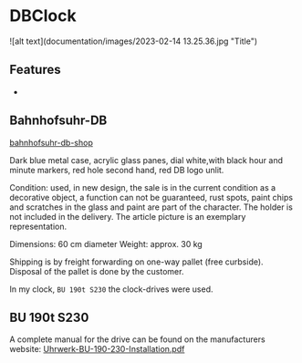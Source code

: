 # DBClock

![alt text](documentation/images/2023-02-14 13.25.36.jpg "Title")

## Features

* 

## Bahnhofsuhr-DB

[bahnhofsuhr-db-shop](https://bahnshop.de/db-originale/sonstiges/1749/bahnhofsuhr-db)

Dark blue metal case, acrylic glass panes, dial white,with black hour and minute markers, red hole second hand, red DB logo unlit.

Condition: used, in new design, the sale is in the current condition as a decorative object, a function can not be guaranteed, rust spots, paint chips and scratches in the glass and paint are part of the character. The holder is not included in the delivery. The article picture is an exemplary representation.

Dimensions: 60 cm diameter
Weight: approx. 30 kg

Shipping is by freight forwarding on one-way pallet (free curbside). Disposal of the pallet is done by the customer.

In my clock, `BU 190t S230` the clock-drives were used.

## BU 190t S230

A complete manual for the drive can be found on the manufacturers website:
[Uhrwerk-BU-190-230-Installation.pdf](https://www.buerk-mobatime.de/wp-content/uploads/2020/01/BD-800603.01-Uhrwerk-BU-190-230-Installation.pdf)

